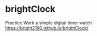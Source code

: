 # brightClock
Practice Work
a simple digital timer watch
 https://bright2190.github.io/brightClock/


